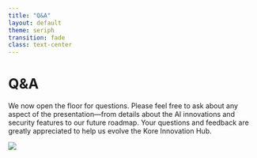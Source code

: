 ```yaml
---
title: "Q&A"
layout: default
theme: seriph
transition: fade
class: text-center
---
```


# Q&A

We now open the floor for questions. Please feel free to ask about any aspect of the presentation—from details about the AI innovations and security features to our future roadmap. Your questions and feedback are greatly appreciated to help us evolve the Kore Innovation Hub.

![](../public/images/qa.png)

<!-- 
Speaker Notes:
This slide is dedicated to the Q&A session. Encourage the audience to ask any questions about the presentation, whether it’s about the advanced AI capabilities, the secure infrastructure, or our strategic roadmap. Emphasize that every question is welcome and that this session is intended to clarify any doubts and foster an engaging discussion.
-->